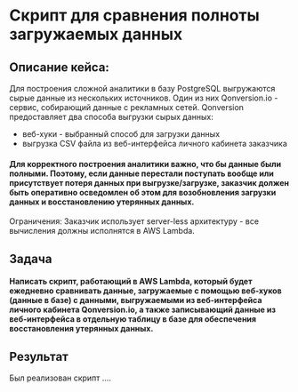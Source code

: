 # Скрипт для сравнения полноты загружаемых данных 

## Описание кейса: 
Для построения сложной аналитики в базу PostgreSQL выгружаются сырые данные из нескольких источников. Один из них Qonversion.io - сервис, собирающий данные с рекламных сетей. Qonversion предоставляет два способа выгрузки сырых данных:
- веб-хуки - выбранный способ для загрузки данных
- выгрузка CSV файла из веб-интерфейса личного кабинета заказчика

#### Для корректного построения аналитики важно, что бы данные были полными. Поэтому, если данные перестали поступать вообще или присутствует потеря данных при выгрузке/загрузке, заказчик должен быть оперативно осведомлен об этом для возобновления загрузки данных и восстановлению утерянных данных.

Ограничения:
Заказчик использует server-less архитектуру - все вычисления должны исполнятся в AWS Lambda.

## Задача
#### Написать скрипт, работающий в AWS Lambda, который будет ежедневно сравнивать данные, загружаемые с помощью веб-хуков (данные в базе) с данными, выгружаемыми из веб-интерфейса личного кабинета Qonversion.io, а также записывающий данные из веб-интерфейса в отдельную таблицу в базе для обеспечения восстановления утерянных данных.


## Результат
Был реализован скрипт ....
